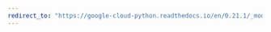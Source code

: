 ```yaml
---
redirect_to: "https://google-cloud-python.readthedocs.io/en/0.21.1/_modules/google/cloud/dns/zone.html"
---
```

